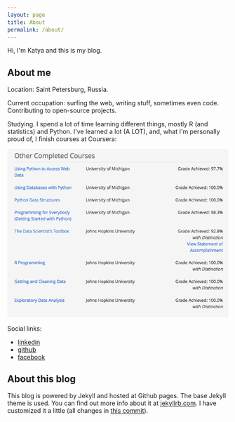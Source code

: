 ```yaml
---
layout: page
title: About
permalink: /about/
---
```


Hi, I'm Katya and this is my blog.

## About me ##

Location: Saint Petersburg, Russia.

Current occupation: surfing the web, writing stuff, sometimes even code. Contributing to open-source projects.

Studying. I spend a lot of time learning different things, mostly R (and statistics) and Python. I've learned a lot (A LOT), and, what I'm personally proud of, I finish courses at Coursera:

![finished courses](/assets/coursera.png)

Social links:

* [linkedin](https://ru.linkedin.com/in/demidovakatya/en)
* [github](https://github.com/demidovakatya)
* [facebook](https://www.facebook.com/demidovakatya)

## About this blog ##

This blog is powered by Jekyll and hosted at Github pages. The base Jekyll theme is used. You can find out more info about it at [jekyllrb.com](http://jekyllrb.com/). I have customized it a little (all changes in [this commit](https://github.com/demidovakatya/demidovakatya.github.io/commit/971c2e59082d31d2ca1655045af461a7b7e36e84)).

